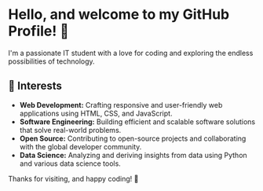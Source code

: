 # Hello, and welcome to my GitHub Profile! 👋

I'm a passionate IT student with a love for coding and exploring the endless possibilities of technology.

## 🚀 Interests

- **Web Development:** Crafting responsive and user-friendly web applications using HTML, CSS, and JavaScript.
- **Software Engineering:** Building efficient and scalable software solutions that solve real-world problems.
- **Open Source:** Contributing to open-source projects and collaborating with the global developer community.
- **Data Science:** Analyzing and deriving insights from data using Python and various data science tools.

Thanks for visiting, and happy coding! 🚀
